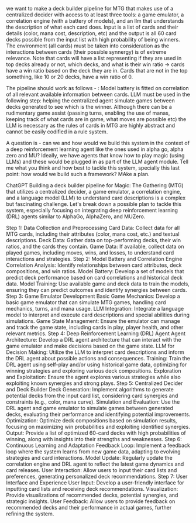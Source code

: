 we want to make a deck builder pipeline for MTG that makes use of a centralized decider with access to at least three tools: a game emulator, a correlation engine (with a battery of models), and an llm that understands the description of what each card does. Input is a list of cards and their details (color, mana cost, description, etc) and the output is all 60 card decks possible from the input list with high probability of being winners. The environment (all cards) must be taken into consideration as the interactions between cards (their possible synnergy) is of extreme relevance. Note that cards will have a list representing if they are used in top decks already or not, which decks, and what is their win ratio -> cards have a win ratio based on the deck they are in. Cards that are not in the top something, like 10 or 20 decks, have a win ratio of 0.

The pipeline should work as follows - :
Model battery is fitted on correlation of all relevant available information between cards. LLM must be used in the following step: helping the centralized agent simulate games between decks generated to see which is the winner. Although there can be a rudimentary game assist (passing turns, enabling the use of manas, keeping track of what cards are in game, what moves are possible etc) the LLM is necessary as the rules of cards in MTG are highly abstract and cannot be easily codified in a rule system. 

A question is - can we and how would we build this system in the context of a deep reinforcement learning agent like the ones used in alpha go, alpha zero and MU? Ideally, we have agents that know how to play magic (using LLMs) and these would be plugged in as part of the LLM agent module. Tell me what you think and how best to tackle this system, specially this last point: how would we build such a framework? MAke a plan. 

ChatGPT
Building a deck builder pipeline for Magic: The Gathering (MTG) that utilizes a centralized decider, a game emulator, a correlation engine, and a language model (LLM) to understand card descriptions is a complex but fascinating challenge. Let's break down a possible plan to tackle this system, especially focusing on integrating deep reinforcement learning (DRL) agents similar to AlphaGo, AlphaZero, and MUZero.

Step 1: Data Collection and Preprocessing
Card Data: Collect data for all MTG cards, including their attributes (color, mana cost, etc.) and textual descriptions.
Deck Data: Gather data on top-performing decks, their win ratios, and the cards they contain.
Game Data: If available, collect data on played games, including moves, wins, and losses, to understand card interactions and strategies.
Step 2: Model Battery and Correlation Engine
Correlation Analysis: Identify relationships between card attributes, deck compositions, and win ratios.
Model Battery: Develop a set of models that predict deck performance based on card correlations and historical deck data.
Model Training: Use available game and deck data to train the models, ensuring they can predict outcomes and identify synergies between cards.
Step 3: Game Emulator Development
Basic Game Mechanics: Develop a basic game emulator that can simulate MTG games, handling card mechanics, turns, and mana usage.
LLM Integration: Integrate a language model to interpret and execute card descriptions and special abilities during simulations.
Game State Management: Ensure the emulator can manage and track the game state, including cards in play, player health, and other relevant metrics.
Step 4: Deep Reinforcement Learning (DRL) Agent
Agent Architecture: Develop a DRL agent architecture that can interact with the game emulator and make decisions based on the game state.
LLM for Decision Making: Utilize the LLM to interpret card descriptions and inform the DRL agent about possible actions and consequences.
Training: Train the DRL agent using self-play and/or using historical game data, optimizing for winning strategies and exploring various deck compositions.
Exploration and Exploitation: Ensure the agent explores various strategies while also exploiting known synergies and strong plays.
Step 5: Centralized Decider and Deck Builder
Deck Generation: Implement algorithms to generate potential decks from the input card list, considering card synergies and constraints (e.g., color, mana curve).
Simulation and Evaluation: Use the DRL agent and game emulator to simulate games between generated decks, evaluating their performance and identifying potential improvements.
Optimization: Optimize deck compositions based on simulation results, focusing on maximizing win probabilities and exploiting identified synergies.
Output: Provide a list of optimized 60-card decks with high probabilities of winning, along with insights into their strengths and weaknesses.
Step 6: Continuous Learning and Adaptation
Feedback Loop: Implement a feedback loop where the system learns from new game data, adapting to evolving strategies and card interactions.
Model Update: Regularly update the correlation engine and DRL agent to reflect the latest game dynamics and card releases.
User Interaction: Allow users to input their card lists and preferences, generating personalized deck recommendations.
Step 7: User Interface and Experience
User Input: Develop a user-friendly interface for inputting card lists and receiving deck recommendations.
Visualization: Provide visualizations of recommended decks, potential synergies, and strategic insights.
User Feedback: Allow users to provide feedback on recommended decks and their performance in actual games, further refining the system.

